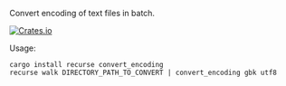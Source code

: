 Convert encoding of text files in batch.

[![Crates.io](https://img.shields.io/crates/v/convert_encoding.svg)](https://crates.io/crates/convert_encoding)

Usage:

```
cargo install recurse convert_encoding
recurse walk DIRECTORY_PATH_TO_CONVERT | convert_encoding gbk utf8
```
